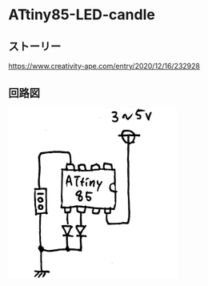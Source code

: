 # ATtiny85-LED-candle

## ストーリー

https://www.creativity-ape.com/entry/2020/12/16/232928

## 回路図

<img src="circuit diagram.jpg" alt="circuit diagram" style="zoom: 33%;" /> 






